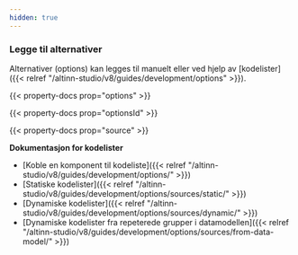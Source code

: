 ```yaml
---
hidden: true
---
```


### Legge til alternativer

Alternativer (options) kan legges til manuelt eller ved hjelp av [kodelister]({{< relref "/altinn-studio/v8/guides/development/options" >}}).

{{< property-docs prop="options" >}}

{{< property-docs prop="optionsId" >}}

{{< property-docs prop="source" >}}

**Dokumentasjon for kodelister**
- [Koble en komponent til kodeliste]({{< relref "/altinn-studio/v8/guides/development/options/" >}})
- [Statiske kodelister]({{< relref "/altinn-studio/v8/guides/development/options/sources/static/" >}})
- [Dynamiske kodelister]({{< relref "/altinn-studio/v8/guides/development/options/sources/dynamic/" >}})
- [Dynamiske kodelister fra repeterede grupper i datamodellen]({{< relref "/altinn-studio/v8/guides/development/options/sources/from-data-model/" >}})